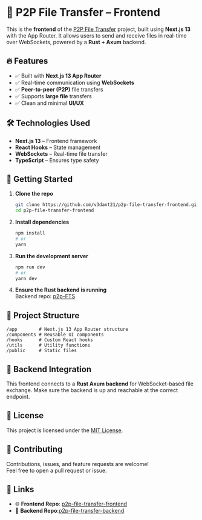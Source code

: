 # 📁 P2P File Transfer – Frontend

This is the **frontend** of the [P2P File Transfer](https://github.com/v3dant21/p2p-file-transfer-frontend) project, built using **Next.js 13** with the App Router. It allows users to send and receive files in real-time over WebSockets, powered by a **Rust + Axum** backend.

## 🔥 Features

- ✅ Built with **Next.js 13 App Router**
- ✅ Real-time communication using **WebSockets**
- ✅ **Peer-to-peer (P2P)** file transfers
- ✅ Supports **large file** transfers
- ✅ Clean and minimal **UI/UX**

## 🛠️ Technologies Used

- **Next.js 13** – Frontend framework
- **React Hooks** – State management
- **WebSockets** – Real-time file transfer
- **TypeScript** – Ensures type safety

## 🚀 Getting Started

1. **Clone the repo**
   ```bash
   git clone https://github.com/v3dant21/p2p-file-transfer-frontend.git
   cd p2p-file-transfer-frontend
   ```

2. **Install dependencies**
   ```bash
   npm install
   # or
   yarn
   ```

3. **Run the development server**
   ```bash
   npm run dev
   # or
   yarn dev
   ```

4. **Ensure the Rust backend is running**  
   Backend repo: [p2p-FTS](https://github.com/v3dant21/p2p-FTS)

## 📆 Project Structure

```
/app        # Next.js 13 App Router structure
/components # Reusable UI components
/hooks      # Custom React hooks
/utils      # Utility functions
/public     # Static files
```

## 🧹 Backend Integration

This frontend connects to a **Rust Axum backend** for WebSocket-based file exchange. Make sure the backend is up and reachable at the correct endpoint.

## 📜 License

This project is licensed under the [MIT License](LICENSE).

## 🙌 Contributing

Contributions, issues, and feature requests are welcome!  
Feel free to open a pull request or issue.

## 🔗 Links

- 🌐 **Frontend Repo**: [p2p-file-transfer-frontend](https://github.com/v3dant21/p2p-file-transfer-frontend)
- 🧠 **Backend Repo**:[p2p-file-transfer-backend](https://github.com/v3dant21/p2p-file-transfer-backend)
